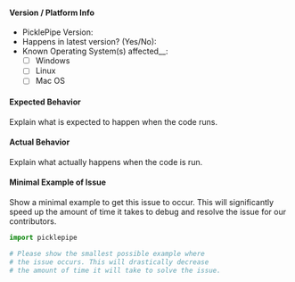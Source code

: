 #### Version / Platform Info
- PicklePipe Version:
- Happens in latest version? (Yes/No): 
- Known Operating System(s) affected__:
  - [ ] Windows
  - [ ] Linux
  - [ ] Mac OS

#### Expected Behavior

Explain what is expected to happen when the code runs.

#### Actual Behavior

Explain what actually happens when the code is run.

#### Minimal Example of Issue

Show a minimal example to get this issue to occur.
This will significantly speed up the amount of time it 
takes to debug and resolve the issue for our contributors.

```python
import picklepipe

# Please show the smallest possible example where
# the issue occurs. This will drastically decrease
# the amount of time it will take to solve the issue.
```
